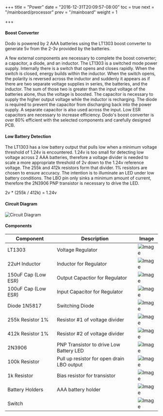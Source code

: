 +++
title = "Power"
date = "2016-12-31T20:09:57-08:00"
toc = true
next = "/mainboard/processor"
prev = "/mainboard"
weight = 1

+++

#### Boost Converter

Dodo is powered by 2 AAA batteries using the LT1303 boost converter to generate 5v from the 2-3v provided by the batteries. 

A few external components are necessary to complete the boost converter; a capacitor, a diode, and an inductor. The LT1303 is a switched mode power supply. Internally there is a switch that opens and closes rapidly. When the switch is closed, energy builds within the inductor. When the switch opens, the polarity is reversed across the inductor and suddenly it appears as if there are two separate voltage supplies in series, the batteries, and the inductor. The sum of those two is greater than the input voltage of the batteries alone, thus the voltage is boosted. The capacitor is necessary to supply the higher output voltage while the inductor is recharging. The diode is required to prevent the capacitor from discharging back into the power supply. A separate capacitor is also used across the input. Low ESR capacitors are necessary to increase efficiency. Dodo's boost converter is over 80% efficient with the selected components and carefully designed PCB.

#### Low Battery Detection

The LT1303 has a low battery output that pulls low when a minimum voltage threshold of 1.24v is encountered. 1.24v is too small for detecting low voltage across 2 AAA batteries, therefore a voltage divider is needed to scale a more appropriate threshold of 2v down to the 1.24v reference voltage. The 255k and 412k resistors form that divider. 1% resistors are chosen to ensure accuracy. The intention is to illuminate an LED under low battery conditions. The LBO pin only sinks a minimum amount of current, therefore the 2N3906 PNP transistor is necessary to drive the LED.

2v * (255k / 412k) = 1.24v

#### Circuit Diagram

![Circuit Diagram](/power.png?width=50%)

#### Components

| Component                | Description                                   | Image                    |
| ------------------------ | --------------------------------------------- | ------------------------ |
| LT1303                   | Voltage Regulator                             | ![Image](/lt1303.jpg?height=100px)
| 22uH Inductor            | Inductor for Regulator                        | ![Image](/inductor.jpg?height=100px)
| 150uF Cap (Low ESR)      | Output Capactior for Regulator                | ![Image](/150uF.jpg?height=100px)
| 100uF Cap (Low ESR)      | Input Capacitor for Regulator                 | ![Image](/100uF.jpg?height=100px)
| Diode 1N5817             | Switching Diode                               | ![Image](/1N5817.jpg?height=100px)
| 255k Resistor 1%         | Resistor #1 of voltage divider                | ![Image](/255k.jpg?height=100px)
| 412k Resistor 1%         | Resistor #2 of voltage divider                | ![Image](/412k.jpg?height=100px)
| 2N3906                   | PNP Transistor to drive Low Battery LED       | ![Image](/2N3906.jpg?height=100px)
| 100k Resistor            | Pull up resistor for open drain LBO output    | ![Image](/100k.jpg?height=100px)
| 1k Resistor              | Bias resistor for transistor                  | ![Image](/1k.jpg?height=100px)
| Battery Holders          | AAA battery holder                            | ![Image](/batteryholder.jpg?height=100px)
| Switch                   |                                               | ![Image](/switch.jpg?height=100px)

